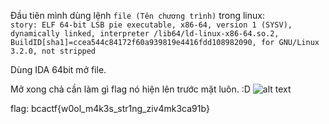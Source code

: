 Đầu tiên mình dùng lệnh ```file (Tên chương trình)``` trong linux:<br/>
```story: ELF 64-bit LSB pie executable, x86-64, version 1 (SYSV), dynamically linked, interpreter /lib64/ld-linux-x86-64.so.2, BuildID[sha1]=ccea544c84172f60a939819e4416fdd108982090, for GNU/Linux 3.2.0, not stripped```

Dùng IDA 64bit mở file.

Mở xong chả cần làm gì flag nó hiện lên trước mặt luôn. :D
![alt text](http://url/to/img.png)

flag: bcactf{w0ol_m4k3s_str1ng_ziv4mk3ca91b}
